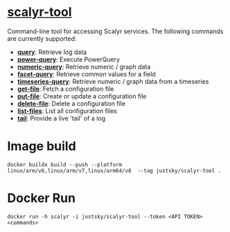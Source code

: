 [scalyr-tool](https://github.com/scalyr/scalyr-tool)
===========

Command-line tool for accessing Scalyr services. The following commands are currently supported:

- [**query**](https://github.com/scalyr/scalyr-tool#querying-logs): Retrieve log data
- [**power-query**](https://github.com/scalyr/scalyr-tool#power-queries): Execute PowerQuery
- [**numeric-query**](https://github.com/scalyr/scalyr-tool#fetching-numeric-data): Retrieve numeric / graph data
- [**facet-query**](https://github.com/scalyr/scalyr-tool#fetching-facet-counts): Retrieve common values for a field
- [**timeseries-query**](https://github.com/scalyr/scalyr-tool#fetching-numeric-data-using-a-timeseries): Retrieve numeric / graph data from a timeseries
- [**get-file**](https://github.com/scalyr/scalyr-tool#retrieving-configuration-files): Fetch a configuration file
- [**put-file**](https://github.com/scalyr/scalyr-tool#creating-or-updating-configuration-files): Create or update a configuration file
- [**delete-file**](https://github.com/scalyr/scalyr-tool#creating-or-updating-configuration-files): Delete a configuration file
- [**list-files**](https://github.com/scalyr/scalyr-tool#listing-configuration-files): List all configuration files
- [**tail**](https://github.com/scalyr/scalyr-tool#tailing-logs): Provide a live 'tail' of a log

Image build
===========

`docker buildx build --push --platform linux/arm/v6,linux/arm/v7,linux/arm64/v8  --tag justsky/scalyr-tool .`

Docker Run
===========

`docker run -h scalyr -i justsky/scalyr-tool --token <API TOKEN> <commands>`
